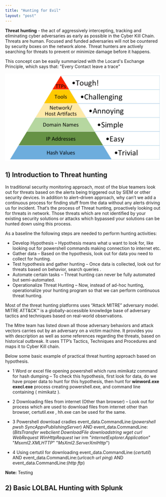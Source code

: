 ```yaml
---
title: "Hunting for Evil" 
layout: "post"
---
```


__Threat__ __hunting__ - the act of aggressively intercepting, tracking and eliminating cyber adversaries as early as possible in the Cyber Kill Chain.
Threats are human. Focused and funded adversaries will not be countered by security boxes on the network alone. Threat hunters are actively searching for threats to prevent or minimize damage before it happens.







This concept can be easily summarized with the Locard's Exchange Principle, which says that: "Every Contact leave a trace"

<p align="center">
  <img src="/assets/posts/2021-11-01-Hunting-for-Evil/pyramidofpain.JPG">
</p>


## 1) Introduction to Threat hunting 

In traditional security monitoring approach, most of the blue teamers look out for threats based on the alerts being triggered out by SIEM or other security devices.
In addition to alert–driven approach, why can’t we add a continuous process for finding stuff from the data without any alerts driving us for incident. 
That’s the process of Threat hunting, proactively looking out for threats in network. 
Those threats which are not identified by your existing security solutions or attacks which bypassed your solutions can be hunted down using this process.

As a baseline the following steps are needed to perform hunting activities: 

- Develop Hypothesis – Hypothesis means what u want to look for, like looking out for powershell commands making connection to internet etc.
- Gather data – Based on the hypothesis, look out for data you need to collect for hunting.
- Test hypothesis and gather hunting – Once data is collected, look out for threats based on behavior, search queries .
- Automate certain tasks – Threat hunting can never be fully automated but semi-automated.
- Operationalize Threat Hunting – Now, instead of ad-hoc hunting, operationalize your hunting program so that we can perform continuous threat hunting.

Most of the threat hunting platforms uses “Attack MITRE” adversary model. MITRE ATT&CK™ is a globally-accessible knowledge base of adversary tactics and
techniques based on real-world observations. 

The Mitre team has listed down all those adversary behaviors and attack vectors carries out by an adversary on a victim machine. 
It provides you with description as well as some references regarding the threats, based on historical outbreak. 
It uses TTP’s Tactics, Techniques and Procedures and maps it to Cyber Kill chain.




Below some basic example of practical threat hunting approach based on hypothesis.

- 1 Word or excel file opening powershell which runs mimikatz command for hash dumping – To check this hypothesis, first look for data, do we have
proper data to hunt for this hypothesis, then hunt for __winword.exe__ __execl.exe__ process creating powershell.exe, and command line containing (
mimikatz ).

- 2 Downloading files from internet (Other than browser) – Look out for process which are used to download files from internet other than browser,
certutil.exe , hh.exe can be used for the same.

- 3 Powershell download cradles event_data.CommandLine:(*powershell* *pwsh* *SyncAppvPublishingServer*) AND event_data.CommandLine:(*BitsTransfer* *webclient* *DownloadFile* *downloadstring* *wget* *curl* *WebRequest* *WinHttpRequest* iwr irm "*internetExplorer.Application*" "*Msxml2.XMLHTTP*" "*MsXml2.ServerXmlHttp*")

- 4 Using certutil for downloading event_data.CommandLine:(*certutil*) AND event_data.CommandLine:(*urlcach* *url* *ping*) AND event_data.CommandLine:(*http* *ftp*)


__Note:__ Testing 


## 2) Basic LOLBAL Hunting with Splunk 